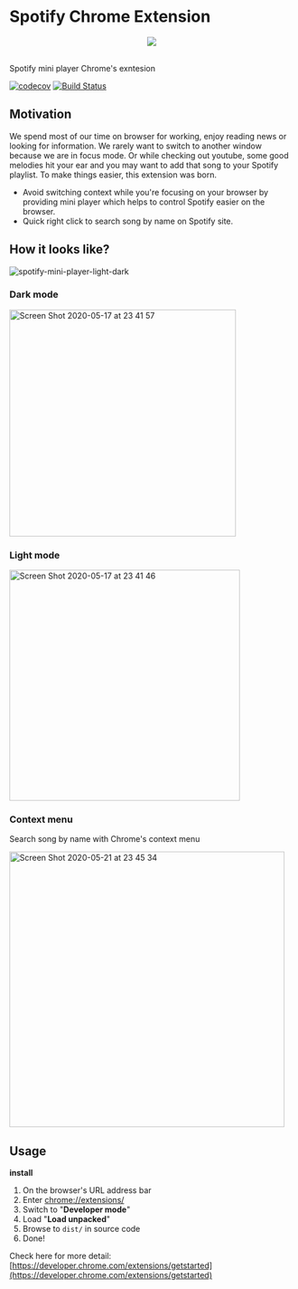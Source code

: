 # Spotify Chrome Extension

<div align="center">
  <img src="https://user-images.githubusercontent.com/6290720/82152014-98407200-9899-11ea-9a63-ba6b42aa2c34.png" />
  <br />
  <br />
</div>

Spotify mini player Chrome's exntesion

[![codecov](https://codecov.io/gh/davidnguyen179/spotify-extension/branch/master/graph/badge.svg)](https://codecov.io/gh/davidnguyen179/spotify-extension) [![Build Status](https://travis-ci.com/davidnguyen179/spotify-extension.svg?branch=master)](https://travis-ci.com/davidnguyen179/spotify-extension)

## Motivation

We spend most of our time on browser for working, enjoy reading news or looking for information. We rarely want to switch to another window because we are in focus mode. Or while checking out youtube, some good melodies hit your ear and you may want to add that song to your Spotify playlist. To make things easier, this extension was born.

- Avoid switching context while you're focusing on your browser by providing mini player which helps to control Spotify easier on the browser.
- Quick right click to search song by name on Spotify site.

## How it looks like?

![spotify-mini-player-light-dark](https://user-images.githubusercontent.com/6290720/82152282-0afe1d00-989b-11ea-8266-4f4a8c71c11f.gif)

### Dark mode

<img width="401" alt="Screen Shot 2020-05-17 at 23 41 57" src="https://user-images.githubusercontent.com/6290720/82152215-ba86bf80-989a-11ea-820b-b87053ad09d8.png">

### Light mode

<img width="408" alt="Screen Shot 2020-05-17 at 23 41 46" src="https://user-images.githubusercontent.com/6290720/82152226-ca9e9f00-989a-11ea-8d1c-63d1ad05d274.png">

### Context menu

Search song by name with Chrome's context menu

<img width="487" alt="Screen Shot 2020-05-21 at 23 45 34" src="https://user-images.githubusercontent.com/6290720/82570946-3cd5f300-9bbd-11ea-98d0-c15dda420c2b.png">

## Usage

**install**

1. On the browser's URL address bar
2. Enter [chrome://extensions/](chrome://extensions/)
3. Switch to "**Developer mode**"
4. Load "**Load unpacked**"
5. Browse to `dist/` in source code
6. Done!

Check here for more detail: [https://developer.chrome.com/extensions/getstarted](https://developer.chrome.com/extensions/getstarted)
